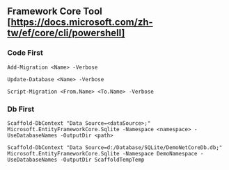 ﻿## Framework Core Tool [https://docs.microsoft.com/zh-tw/ef/core/cli/powershell]

### Code First

`Add-Migration <Name> -Verbose`

`Update-Database <Name> -Verbose`

`Script-Migration <From.Name> <To.Name> -Verbose`

### Db First

`Scaffold-DbContext "Data Source=<dataSource>;" Microsoft.EntityFrameworkCore.Sqlite -Namespace <namespace> -UseDatabaseNames -OutputDir <path>`

`Scaffold-DbContext "Data Source=d:/Database/SQLite/DemoNetCoreDb.db;" Microsoft.EntityFrameworkCore.Sqlite -Namespace DemoNamespace -UseDatabaseNames -OutputDir ScaffoldTempTemp`

